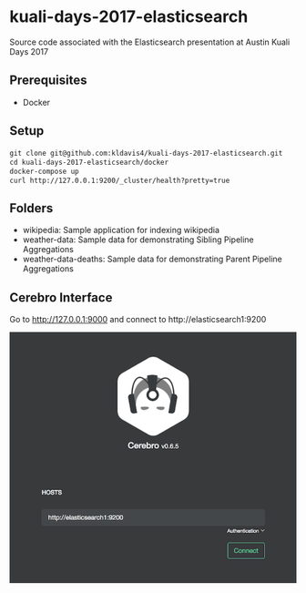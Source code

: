 # kuali-days-2017-elasticsearch

Source code associated with the Elasticsearch presentation at Austin Kuali Days 2017

## Prerequisites

- Docker

## Setup

```
git clone git@github.com:kldavis4/kuali-days-2017-elasticsearch.git
cd kuali-days-2017-elasticsearch/docker
docker-compose up
curl http://127.0.0.1:9200/_cluster/health?pretty=true
```
## Folders

- wikipedia: Sample application for indexing wikipedia
- weather-data: Sample data for demonstrating Sibling Pipeline Aggregations
- weather-data-deaths: Sample data for demonstrating Parent Pipeline Aggregations

## Cerebro Interface

Go to http://127.0.0.1:9000 and connect to http://elasticsearch1:9200

![Cerebro Login](https://github.com/kldavis4/kuali-days-2017-elasticsearch/raw/master/cerebro_login.png "Cerebro Login")

